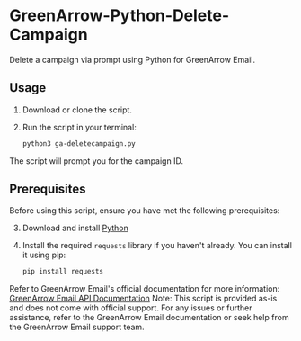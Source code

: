 # GreenArrow-Python-Delete-Campaign

Delete a campaign via prompt using Python for GreenArrow Email.

## Usage

1. Download or clone the script.

2. Run the script in your terminal:

   ```bash
   python3 ga-deletecampaign.py

The script will prompt you for the campaign ID.

## Prerequisites

Before using this script, ensure you have met the following prerequisites:

3. Download and install [Python](https://www.python.org/downloads/)

4. Install the required `requests` library if you haven't already. You can install it using pip:

   ```bash
   pip install requests

Refer to GreenArrow Email's official documentation for more information: [GreenArrow Email API Documentation](https://www.greenarrowemail.com/docs/greenarrow-studio/APIs/API-V2/Delete-Campaigns)
Note: This script is provided as-is and does not come with official support. For any issues or further assistance, refer to the GreenArrow Email documentation or seek help from the GreenArrow Email support team.
